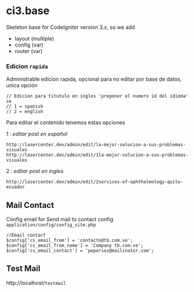 # ci3.base
Skeleton base for CodeIgniter version 3.x, so we add
* layout (multiple)
* config (var)
* router (var)

### Edicion `rapida`

Administrable edicion rapida, opcional para no editar por base de datos, unica opción

```
// Edicion para titutulo en ingles 'preponer el numero id del idioma' se
// 1 = spanish
// 2 = english
```

Para editar el contenido tenemos estas opciones

1 : *editar post en español*

```
http://lasercenter.dev/admin/edit/la-mejor-solucion-a-sus-problemas-visuales
http://lasercenter.dev/admin/edit/1la-mejor-solucion-a-sus-problemas-visuales
```

2 : *editar post en ingles*

```
http://lasercenter.dev/admin/edit/2services-of-ophthalmology-quito-ecuador
```

## Mail Contact
Config email for Send mail to contact config `application/config/config_site.php`

```
//Email contact
$config['cs_email_from'] = 'contacto@tb.com.ve';
$config['cs_email_from_name'] = 'Company tb.com.ve';
$config['cs_email_contact'] = 'peperios@mailinator.com';
```

## Test Mail

http://localhost/`testmail`